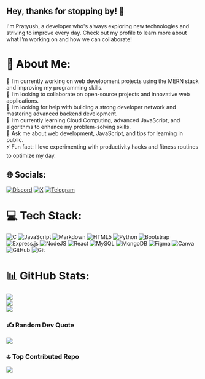 ## Hey, thanks for stopping by! 🚀  
I'm Pratyush, a developer who's always exploring new technologies and striving to improve every day. Check out my profile to learn more about what I’m working on and how we can collaborate!  
# 💫 About Me:
🔭 I’m currently working on web development projects using the MERN stack and improving my programming skills.<br>👯 I’m looking to collaborate on open-source projects and innovative web applications.<br>🤝 I’m looking for help with building a strong developer network and mastering advanced backend development.<br>🌱 I’m currently learning Cloud Computing, advanced JavaScript, and algorithms to enhance my problem-solving skills.<br>💬 Ask me about web development, JavaScript, and tips for learning in public.<br>⚡ Fun fact: I love experimenting with productivity hacks and fitness routines to optimize my day.


## 🌐 Socials:
[![Discord](https://img.shields.io/badge/Discord-%237289DA.svg?logo=discord&logoColor=white)](https://discord.gg/https://discord.com/users/pratyushsingxh) [![X](https://img.shields.io/badge/X-black.svg?logo=X&logoColor=white)](https://x.com/pratyushsingxh) [![Telegram](https://img.shields.io/badge/Telegram-%2300A9E0.svg?logo=telegram&logoColor=white)](https://t.me/pratyushsingxh)


# 💻 Tech Stack:
![C](https://img.shields.io/badge/c-%2300599C.svg?style=for-the-badge&logo=c&logoColor=white) ![JavaScript](https://img.shields.io/badge/javascript-%23323330.svg?style=for-the-badge&logo=javascript&logoColor=%23F7DF1E) ![Markdown](https://img.shields.io/badge/markdown-%23000000.svg?style=for-the-badge&logo=markdown&logoColor=white) ![HTML5](https://img.shields.io/badge/html5-%23E34F26.svg?style=for-the-badge&logo=html5&logoColor=white) ![Python](https://img.shields.io/badge/python-3670A0?style=for-the-badge&logo=python&logoColor=ffdd54) ![Bootstrap](https://img.shields.io/badge/bootstrap-%238511FA.svg?style=for-the-badge&logo=bootstrap&logoColor=white) ![Express.js](https://img.shields.io/badge/express.js-%23404d59.svg?style=for-the-badge&logo=express&logoColor=%2361DAFB) ![NodeJS](https://img.shields.io/badge/node.js-6DA55F?style=for-the-badge&logo=node.js&logoColor=white) ![React](https://img.shields.io/badge/react-%2320232a.svg?style=for-the-badge&logo=react&logoColor=%2361DAFB) ![MySQL](https://img.shields.io/badge/mysql-4479A1.svg?style=for-the-badge&logo=mysql&logoColor=white) ![MongoDB](https://img.shields.io/badge/MongoDB-%234ea94b.svg?style=for-the-badge&logo=mongodb&logoColor=white) ![Figma](https://img.shields.io/badge/figma-%23F24E1E.svg?style=for-the-badge&logo=figma&logoColor=white) ![Canva](https://img.shields.io/badge/Canva-%2300C4CC.svg?style=for-the-badge&logo=Canva&logoColor=white) ![GitHub](https://img.shields.io/badge/github-%23121011.svg?style=for-the-badge&logo=github&logoColor=white) ![Git](https://img.shields.io/badge/git-%23F05033.svg?style=for-the-badge&logo=git&logoColor=white)
# 📊 GitHub Stats:
![](https://github-readme-stats.vercel.app/api?username=pratyushsingxh&theme=radical&hide_border=false&include_all_commits=true&count_private=false)<br/>
![](https://github-readme-streak-stats.herokuapp.com/?user=pratyushsingxh&theme=radical&hide_border=false)<br/>
![](https://github-readme-stats.vercel.app/api/top-langs/?username=pratyushsingxh&theme=radical&hide_border=false&include_all_commits=true&count_private=false&layout=compact)

### ✍️ Random Dev Quote
![](https://quotes-github-readme.vercel.app/api?type=horizontal&theme=radical)

### 🔝 Top Contributed Repo
![](https://github-contributor-stats.vercel.app/api?username=pratyushsingxh&limit=5&theme=radical&combine_all_yearly_contributions=true)

<!-- Proudly created with GPRM ( https://gprm.itsvg.in ) -->

